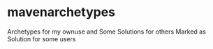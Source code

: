 # mavenarchetypes
Archetypes for my ownuse and Some Solutions for others
Marked as Solution for some users
